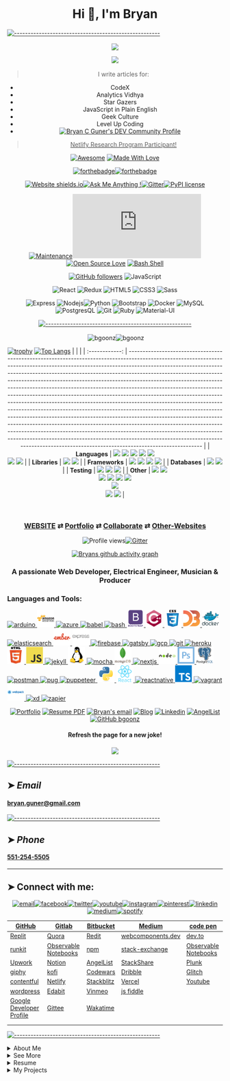 
<h1 align="center">Hi 👋, I'm Bryan</h1>


[![-----------------------------------------------------](https://raw.githubusercontent.com/andreasbm/readme/master/assets/lines/colored.png)](#projects)

  
<div align="center">  
  
<img align="center" src="https://github.com/bgoonz/bgoonz/blob/master/circle-small-sharp.png?raw=true?raw=true" ></img> 


[![](http://img.youtube.com/vi/xGZSWvFess8/0.jpg)](http://www.youtube.com/watch?v=xGZSWvFess8 "Ancestrial Solo")
  
  



 

        

> I write articles for:
- CodeX
- Analytics Vidhya
- Star Gazers
- JavaScript in Plain English
- Geek Culture
- Level Up Coding
- <a href="https://dev.to/bgoonz">
  <img src="https://d2fltix0v2e0sb.cloudfront.net/dev-badge.svg" alt="Bryan C Guner's DEV Community Profile" height="30px" width="30px">
</a>
        
<a href="https://dev.to/bgoonz">
 
> Netlify Research Program Participant!

[![Awesome](https://cdn.rawgit.com/sindresorhus/awesome/d7305f38d29fed78fa85652e3a63e154dd8e8829/media/badge.svg)](https://github.com/sindresorhus/awesome) [![Made With Love](https://img.shields.io/badge/Made%20With-Love-orange.svg)](https://github.com/chetanraj/awesome-github-badges)


[![forthebadge](https://forthebadge.com/images/badges/certified-snoop-lion.svg)](https://forthebadge.com)[![forthebadge](https://forthebadge.com/images/badges/60-percent-of-the-time-works-every-time.svg)](https://forthebadge.com)

[![Website shields.io](https://img.shields.io/website-up-down-green-red/http/shields.io.svg)](https://github.com/bgoonz/blog-w-comments)[![Ask Me Anything !](https://img.shields.io/badge/Ask%20me-anything-1abc9c.svg)](https://GitHub.com/bgoonz/ask-me-anything)[![Gitter](https://badges.gitter.im/bgoonz/community.svg)](https://gitter.im/bgoonz/community?utm_source=badge&utm_medium=badge&utm_campaign=pr-badge)[![PyPI license](https://img.shields.io/pypi/l/ansicolortags.svg)](https://pypi.python.org/pypi/ansicolortags/)

[![Maintenance](https://img.shields.io/badge/Maintained%3F-yes-green.svg)](https://GitHub.com/bgoonz/bgoonz/graphs/commit-activity)[![Analytics](https://ga-beacon.appspot.com/UA-38514290-17/github.com/Naereen/Naereen/README.md?pixel)](https://GitHub.com/bgoonz/bgoonz/)[![Open Source Love](https://badges.frapsoft.com/os/v1/open-source.png?v=103)](https://github.com/ellerbrock/open-source-badges/) [![Bash Shell](https://badges.frapsoft.com/bash/v1/bash.png?v=103)](https://github.com/ellerbrock/open-source-badges/)

[![GitHub followers](https://img.shields.io/github/followers/bgoonz.svg?style=social&label=Follow&maxAge=2592000)](https://github.com/bgoonz?tab=followers)
![JavaScript](https://img.shields.io/badge/-JavaScript-black?style=flat&logo=javascript)

![React](https://img.shields.io/badge/-React-black?style=flat&logo=react) ![Redux](https://img.shields.io/badge/-Redux-lightblue?style=flat&logo=redux)
![HTML5](https://img.shields.io/badge/-HTML5-E34F26?style=flat&logo=html5&logoColor=white) ![CSS3](https://img.shields.io/badge/-CSS3-1572B6?style=flat&logo=css3) ![Sass](https://img.shields.io/badge/-Sass-black?style=flat&logo=sass)

![Express](https://img.shields.io/badge/-Express-blue?style=flat&logo=express) ![Nodejs](https://img.shields.io/badge/-Nodejs-green?style=flat&logo=Node.js)![Python](https://img.shields.io/badge/-Python-lightyellow?style=flat&logo=python&logoColor=blue)     ![Bootstrap](https://img.shields.io/badge/-Bootstrap-7952B3?style=flat&logo=bootstrap&logoColor=white) 
![Docker](https://img.shields.io/badge/-Docker-black?style=flat&logo=docker)                                 ![MySQL](https://img.shields.io/badge/-MySQL-black?style=flat&logo=mysql) ![PostgresQL](https://img.shields.io/badge/-PostgreSQL-blue?style=flat&logo=postgresql) ![Git](https://img.shields.io/badge/-Git-black?style=flat&logo=git)      ![Ruby](https://img.shields.io/badge/-Ruby-darkred?style=flat&logo=ruby)             ![Material-UI](https://img.shields.io/badge/-MaterialUI-0081CB?style=flat&logo=Material-UI&logoColor=white)      







<div align="center">

[![-----------------------------------------------------](https://raw.githubusercontent.com/andreasbm/readme/master/assets/lines/colored.png)](#_email_)


<p>&nbsp;<img align="center" src="https://github-readme-stats.vercel.app/api?username=bgoonz&show_icons=true&locale=en" alt="bgoonz" /><img align="center" src="https://github-readme-streak-stats.herokuapp.com/?user=bgoonz&" alt="bgoonz" /></p>
  
 [![trophy](https://github-profile-trophy.vercel.app/?username=bgoonz&row=1)](https://github.com/bgoonz/github-profile-trophy)  [![Top Langs](https://github-readme-stats.vercel.app/api/top-langs/?username=bgoonz&layout=compact&hide=html,mathematica&langs_count=16)](https://github.com/bgoonz/github-readme-stats)
|                |                                                                                                                                                                                                                                                                                                                                                                                                                                                                                                                                                                                                                                                                                                                                                                                                                                                                                                                                                                                                                                                                              |
| :------------: | ---------------------------------------------------------------------------------------------------------------------------------------------------------------------------------------------------------------------------------------------------------------------------------------------------------------------------------------------------------------------------------------------------------------------------------------------------------------------------------------------------------------------------------------------------------------------------------------------------------------------------------------------------------------------------------------------------------------------------------------------------------------------------------------------------------------------------------------------------------------------------------------------------------------------------------------------------------------------------------------------------------------------------------------------------------------------------- |
| **Languages**  | ![](https://img.shields.io/badge/Lang-HTML5-informational?style=flat&logo=HTML5&logoColor=white&color=00FF00) ![](https://img.shields.io/badge/Lang-CSS-informational?style=flat&logo=CSS%20Wizardry&logoColor=white&color=00FF00) ![](https://img.shields.io/badge/Lang-JavaScript-informational?style=flat&logo=JavaScript&logoColor=white&color=00FF00)  ![](https://img.shields.io/badge/Lang-SQL-informational?style=flat&logo=SQL&logoColor=white&color=00FF00) ![](https://img.shields.io/badge/Lang-Java-informational?style=flat&logo=Java&logoColor=white&color=00FF00) <br />![](https://img.shields.io/badge/Lang-Python-informational?style=flat&logo=Python&logoColor=white&color=00FF00)   ![](https://img.shields.io/badge/Lang-TypeScript-informational?style=flat&logo=TypeScript&logoColor=white&color=00FF00)                                                                                                                                                                                                                                            |
| **Libraries**  | ![](https://img.shields.io/badge/Lib-Bootstrap-informational?style=flat&logo=Bootstrap&logoColor=white&color=00FF00) ![](https://img.shields.io/badge/Lib-React-informational?style=flat&logo=React&logoColor=white&color=00FF00)                                                                                                                                                                                                                                                                                                                                                                                                                                                                                                                                                                                                                                                                                                                                                                                                                                            |
| **Frameworks** | ![](https://img.shields.io/badge/FW-Redux-informational?style=flat&logo=Redux&logoColor=white&color=00FF00) ![](https://img.shields.io/badge/FW-Node.js-informational?style=flat&logo=Node.js&logoColor=white&color=00FF00) ![](https://img.shields.io/badge/FW-Express-informational?style=flat&logoColor=white&color=00FF00)  ![](https://img.shields.io/badge/FW-PowerShell-informational?style=flat&logo=PowerShell&logoColor=white&color=00FF00)                                                                                                                                                                                                                                                                                                                                                                                                                                                                                                                                                                                                                        |
| **Databases**  | ![](https://img.shields.io/badge/DB-PostgreSQL-informational?style=flat&logo=PostgreSQL&logoColor=white&color=00FF00) ![](https://img.shields.io/badge/DB-MySQL-informational?style=flat&logo=MySQL&logoColor=white&color=00FF00)                                                                                                                                                                                                                                                                                                                                                                                                                                                                                                                                                                                                                                                                                                                                                                                                                                            |
|  **Testing**   | ![](https://img.shields.io/badge/Test-Jest-informational?style=flat&logo=Jest&logoColor=white&color=00FF00) ![](https://img.shields.io/badge/Test-Cypress-informational?style=flat&logo=Cypress&logoColor=white&color=00FF00) ![](https://img.shields.io/badge/Test-JUnit-informational?style=flat&logo=JUnit&logoColor=white&color=00FF00)                                                                                                                                                                                                                                                                                                                                                                                                                                                                                                                                                                                                                                                                                                                                  |
|   **Other**    | ![](https://img.shields.io/badge/Editor-VS%20Code-informational?style=flat&logo=visualstudiocode&logoColor=white&color=00FF00) ![](https://img.shields.io/badge/Editor-IntelliJ%20IDEA-informational?style=flat&logo=intellijidea&logoColor=white&color=00FF00) <br />![](https://img.shields.io/badge/Tools-ESLint-informational?style=flat&logo=ESLint&logoColor=white&color=00FF00) ![](https://img.shields.io/badge/Tools-Postman-informational?style=flat&logo=Postman&logoColor=white&color=00FF00) ![](https://img.shields.io/badge/Tools-Git-informational?style=flat&logo=Git&logoColor=white&color=00FF00) ![](https://img.shields.io/badge/Tools-GitHub-informational?style=flat&logo=GitHub&logoColor=white&color=00FF00)  <br />![](https://img.shields.io/badge/OS-Windows%2010-informational?style=flat&logo=Windows&logoColor=white&color=00FF00) <br />![](https://img.shields.io/badge/Code-LESS-informational?style=flat&logoColor=white&color=00FF00) ![](https://img.shields.io/badge/Code-Emmet-informational?style=flat&logoColor=white&color=00FF00) |


 <br />


</div>


</div>


<div align="center">

###  [WEBSITE](https://bgoonz-blog.netlify.app/)   ⇄    [Portfolio](https://bg-portfolio.netlify.app/)   ⇄      [Collaborate](https://webdevhub.jetbrains.space/oauth/auth/invite/419dd305ba717a392a02aa5b4e41e09c)   ⇄    [Other-Websites](https://unruffled-curran-b8a076.netlify.app/my-websites.html)
  
![Profile views](https://views.whatilearened.today/views/github/bgoonz/views.svg)[![Gitter](https://badges.gitter.im/bgoonz/community.svg)](https://gitter.im/bgoonz/community?utm_source=badge&utm_medium=badge&utm_campaign=pr-badge)

  
  


[![Bryans github activity graph](https://activity-graph.herokuapp.com/graph?username=bgoonz&custom_title=This%20is%20Bryans%20Activity&hide_border=true&theme=chartreuse-dark)](https://github.com/bgoonz/github-readme-activity-graph)



<h3 align="center">A passionate Web Developer, Electrical Engineer, Musician & Producer</h3>




<h3 align="left">Languages and Tools:</h3>
<p align="left"> <a href="https://www.arduino.cc/" target="_blank"> <img src="https://cdn.worldvectorlogo.com/logos/arduino-1.svg" alt="arduino" width="40" height="40"/> </a> <a href="https://aws.amazon.com" target="_blank"> <img src="https://raw.githubusercontent.com/devicons/devicon/master/icons/amazonwebservices/amazonwebservices-original-wordmark.svg" alt="aws" width="40" height="40"/> </a> <a href="https://azure.microsoft.com/en-in/" target="_blank"> <img src="https://www.vectorlogo.zone/logos/microsoft_azure/microsoft_azure-icon.svg" alt="azure" width="40" height="40"/> </a> <a href="https://babeljs.io/" target="_blank"> <img src="https://www.vectorlogo.zone/logos/babeljs/babeljs-icon.svg" alt="babel" width="40" height="40"/> </a> <a href="https://www.gnu.org/software/bash/" target="_blank"> <img src="https://www.vectorlogo.zone/logos/gnu_bash/gnu_bash-icon.svg" alt="bash" width="40" height="40"/> </a> <a href="https://getbootstrap.com" target="_blank"> <img src="https://raw.githubusercontent.com/devicons/devicon/master/icons/bootstrap/bootstrap-plain-wordmark.svg" alt="bootstrap" width="40" height="40"/> </a> <a href="https://www.w3schools.com/cpp/" target="_blank"> <img src="https://raw.githubusercontent.com/devicons/devicon/master/icons/cplusplus/cplusplus-original.svg" alt="cplusplus" width="40" height="40"/> </a> <a href="https://www.w3schools.com/css/" target="_blank"> <img src="https://raw.githubusercontent.com/devicons/devicon/master/icons/css3/css3-original-wordmark.svg" alt="css3" width="40" height="40"/> </a> <a href="https://d3js.org/" target="_blank"> <img src="https://raw.githubusercontent.com/devicons/devicon/master/icons/d3js/d3js-original.svg" alt="d3js" width="40" height="40"/> </a> <a href="https://www.docker.com/" target="_blank"> <img src="https://raw.githubusercontent.com/devicons/devicon/master/icons/docker/docker-original-wordmark.svg" alt="docker" width="40" height="40"/> </a> <a href="https://www.elastic.co" target="_blank"> <img src="https://www.vectorlogo.zone/logos/elastic/elastic-icon.svg" alt="elasticsearch" width="40" height="40"/> </a> <a href="https://emberjs.com/" target="_blank"> <img src="https://raw.githubusercontent.com/devicons/devicon/master/icons/ember/ember-original-wordmark.svg" alt="ember" width="40" height="40"/> </a> <a href="https://expressjs.com" target="_blank"> <img src="https://raw.githubusercontent.com/devicons/devicon/master/icons/express/express-original-wordmark.svg" alt="express" width="40" height="40"/> </a> <a href="https://firebase.google.com/" target="_blank"> <img src="https://www.vectorlogo.zone/logos/firebase/firebase-icon.svg" alt="firebase" width="40" height="40"/> </a> <a href="https://www.gatsbyjs.com/" target="_blank"> <img src="https://www.vectorlogo.zone/logos/gatsbyjs/gatsbyjs-icon.svg" alt="gatsby" width="40" height="40"/> </a> <a href="https://cloud.google.com" target="_blank"> <img src="https://www.vectorlogo.zone/logos/google_cloud/google_cloud-icon.svg" alt="gcp" width="40" height="40"/> </a> <a href="https://git-scm.com/" target="_blank"> <img src="https://www.vectorlogo.zone/logos/git-scm/git-scm-icon.svg" alt="git" width="40" height="40"/> </a> <a href="https://heroku.com" target="_blank"> <img src="https://www.vectorlogo.zone/logos/heroku/heroku-icon.svg" alt="heroku" width="40" height="40"/> </a> <a href="https://www.w3.org/html/" target="_blank"> <img src="https://raw.githubusercontent.com/devicons/devicon/master/icons/html5/html5-original-wordmark.svg" alt="html5" width="40" height="40"/> </a> <a href="https://developer.mozilla.org/en-US/docs/Web/JavaScript" target="_blank"> <img src="https://raw.githubusercontent.com/devicons/devicon/master/icons/javascript/javascript-original.svg" alt="javascript" width="40" height="40"/> </a> <a href="https://jekyllrb.com/" target="_blank"> <img src="https://www.vectorlogo.zone/logos/jekyllrb/jekyllrb-icon.svg" alt="jekyll" width="40" height="40"/> </a> <a href="https://www.linux.org/" target="_blank"> <img src="https://raw.githubusercontent.com/devicons/devicon/master/icons/linux/linux-original.svg" alt="linux" width="40" height="40"/> </a> <a href="https://mochajs.org" target="_blank"> <img src="https://www.vectorlogo.zone/logos/mochajs/mochajs-icon.svg" alt="mocha" width="40" height="40"/> </a> <a href="https://www.mongodb.com/" target="_blank"> <img src="https://raw.githubusercontent.com/devicons/devicon/master/icons/mongodb/mongodb-original-wordmark.svg" alt="mongodb" width="40" height="40"/> </a> <a href="https://nextjs.org/" target="_blank"> <img src="https://cdn.worldvectorlogo.com/logos/nextjs-3.svg" alt="nextjs" width="40" height="40"/> </a> <a href="https://nodejs.org" target="_blank"> <img src="https://raw.githubusercontent.com/devicons/devicon/master/icons/nodejs/nodejs-original-wordmark.svg" alt="nodejs" width="40" height="40"/> </a> <a href="https://www.photoshop.com/en" target="_blank"> <img src="https://raw.githubusercontent.com/devicons/devicon/master/icons/photoshop/photoshop-line.svg" alt="photoshop" width="40" height="40"/> </a> <a href="https://www.postgresql.org" target="_blank"> <img src="https://raw.githubusercontent.com/devicons/devicon/master/icons/postgresql/postgresql-original-wordmark.svg" alt="postgresql" width="40" height="40"/> </a> <a href="https://postman.com" target="_blank"> <img src="https://www.vectorlogo.zone/logos/getpostman/getpostman-icon.svg" alt="postman" width="40" height="40"/> </a> <a href="https://pugjs.org" target="_blank"> <img src="https://cdn.worldvectorlogo.com/logos/pug.svg" alt="pug" width="40" height="40"/> </a> <a href="https://github.com/puppeteer/puppeteer" target="_blank"> <img src="https://www.vectorlogo.zone/logos/pptrdev/pptrdev-official.svg" alt="puppeteer" width="40" height="40"/> </a> <a href="https://www.python.org" target="_blank"> <img src="https://raw.githubusercontent.com/devicons/devicon/master/icons/python/python-original.svg" alt="python" width="40" height="40"/> </a> <a href="https://reactjs.org/" target="_blank"> <img src="https://raw.githubusercontent.com/devicons/devicon/master/icons/react/react-original-wordmark.svg" alt="react" width="40" height="40"/> </a> <a href="https://reactnative.dev/" target="_blank"> <img src="https://reactnative.dev/img/header_logo.svg" alt="reactnative" width="40" height="40"/> </a> <a href="https://www.typescriptlang.org/" target="_blank"> <img src="https://raw.githubusercontent.com/devicons/devicon/master/icons/typescript/typescript-original.svg" alt="typescript" width="40" height="40"/> </a> <a href="https://www.vagrantup.com/" target="_blank"> <img src="https://www.vectorlogo.zone/logos/vagrantup/vagrantup-icon.svg" alt="vagrant" width="40" height="40"/> </a> <a href="https://webpack.js.org" target="_blank"> <img src="https://raw.githubusercontent.com/devicons/devicon/d00d0969292a6569d45b06d3f350f463a0107b0d/icons/webpack/webpack-original-wordmark.svg" alt="webpack" width="40" height="40"/> </a> <a href="https://www.adobe.com/products/xd.html" target="_blank"> <img src="https://cdn.worldvectorlogo.com/logos/adobe-xd.svg" alt="xd" width="40" height="40"/> </a> <a href="https://zapier.com" target="_blank"> <img src="https://www.vectorlogo.zone/logos/zapier/zapier-icon.svg" alt="zapier" width="40" height="40"/> </a> </p>


</div>




<div align="center">
  
  

[![Portfolio](https://img.shields.io/badge/-❤_Portfolio-f58?style=flat-square&logo=a&logoColor=white&link=https://bg-portfolio.netlify.app/)](https://bgoonz.github.io) 
<a href="https://github.com/bgoonz/resume-cv-portfolio-samples/blob/master/2021-resume/bryan-guner-resume-2021.pdf" download>![Resume PDF](https://img.shields.io/badge/-Resume-f00?style=flat-square&logo=adobe-acrobat-reader&logoColor=white)</a> 
[![Bryan's email](https://img.shields.io/badge/bryan.guner@gmail.com-f4b400?style=flat-square&logo=gmail&logoColor=black&link=mailto:bryan.guner@gmail.com)](mailto:bryan.guner@gmail.com) 
[![Blog](https://img.shields.io/badge/-Blog-21759b?style=flat-square&logo=WordPress&logoColor=white&link=https://web-dev-hub.com/)](https://web-dev-hub.com/) 
[![Linkedin](https://img.shields.io/badge/-LinkedIn-0077b5?style=flat-square&logo=Linkedin&logoColor=white&link=https://www.linkedin.com/in/bryan-guner-046199128/)](https://www.linkedin.com/in/bryan-guner-046199128/) 
[![AngelList](https://img.shields.io/badge/-AngelList-black?style=flat-square&logo=AngelList&logoColor=white&link=https://angel.co/u/bryan-guner)](https://angel.co/u/bryan-guner) 
[![GitHub bgoonz](https://img.shields.io/github/followers/bgoonz?label=follow&style=social)](https://github.com/bgoonz) 




#### Refresh the page for a new joke!


<img align="center" src="https://readme-jokes.vercel.app/api" stye="width:500; height:320;">

</div>    


[![-----------------------------------------------------](https://raw.githubusercontent.com/andreasbm/readme/master/assets/lines/colored.png)](#_email_)

## ➤ _Email_

#### [bryan.guner@gmail.com](#)


[![-----------------------------------------------------](https://raw.githubusercontent.com/andreasbm/readme/master/assets/lines/colored.png)](#_phone_)

## ➤ _Phone_

#### [551-254-5505](551-254-5505)


---

## ➤ Connect with me:
<p align="center">
  <a href="mailto:bryan.guner@gmail.com"><img src="https://img.icons8.com/color/96/000000/gmail.png" alt="email"/></a><a href="https://www.facebook.com/bryan.guner/"><img src="https://img.icons8.com/color/96/000000/facebook.png" alt="facebook"/></a><a href="https://twitter.com/bgooonz"><img src="https://img.icons8.com/color/96/000000/twitter-squared.png" alt="twitter"/></a><a href="https://www.youtube.com/channel/UC9-rYyUMsnEBK8G8fCyrXXA/videos"><img src="https://img.icons8.com/color/96/000000/youtube.png" alt="youtube"/></a><a href="https://www.instagram.com/bgoonz/?hl=en"><img src="https://img.icons8.com/color/96/000000/instagram-new.png" alt="instagram"/></a><a href="https://www.pinterest.com/bryanguner/_saved/"><img src="https://img.icons8.com/color/96/000000/pinterest--v1.png" alt="pinterest"/></a><a href="https://www.linkedin.com/in/bryan-guner-046199128/"><img src="https://img.icons8.com/color/96/000000/linkedin.png" alt="linkedin"/></a>
  <a href="https://bryanguner.medium.com/"><img src="https://img.icons8.com/color/96/000000/medium-logo.png" alt="medium"/></a><a href="https://open.spotify.com/user/bgoonz?si=ShH9wYbIQWab5Jz_30BKFw"><img src="https://img.icons8.com/color/96/000000/spotify--v1.png" alt="spotify"/></a>
  </p>


<div align="center">


  
  | [GitHub](https://github.com/bgoonz)   	| [Gitlab](https://gitlab.com/bryan.guner.dev)  	| [Bitbucket](https://bitbucket.org/bgoonz/)  	| [Medium](https://bryanguner.medium.com/)  	| [code pen](https://codepen.io/bgoonz)   	|
|---	|---	|---	|---	|---	|
| [Replit](https://repl.it/@bgoonz/)  	|  [Quora](https://www.quora.com/q/webdevresourcehub?invite_code=qwZOqbpAhgQ6hjjGl8NN) 	| [Redit](https://www.reddit.com/user/bgoonz1)   	| [webcomponents.dev](https://webcomponents.dev/user/bgoonz)  	|  [dev.to](https://dev.to/bgoonz) 	|
| [runkit](https://runkit.com/bgoonz)    	| [Observable Notebooks](https://observablehq.com/@bgoonz?tab=profile)  	| [npm](https://www.npmjs.com/~bgoonz11)  	| [stack-exchange](https://meta.stackexchange.com/users/936785/bryan-guner)  	| [Observable Notebooks](https://observablehq.com/@bgoonz?tab=profile)  	|
| [Upwork](https://www.upwork.com/freelancers/~01bb1a3627e1e9c630?viewMode=1&s=1110580755057594368)  	| [Notion](https://www.notion.so/Overview-Of-Css-5d88b0bc9a73422a9be1481d599a56ba)  	|  [AngelList](https://angel.co/u/bryan-guner)  	| [StackShare](https://stackshare.io/bryanguner)  	| [Plunk](http://plnkr.co/account/plunks)   	|
| [giphy](https://giphy.com/channel/bryanguner)  	| [kofi](https://ko-fi.com/bgoonz)    	| [Codewars](https://www.codewars.com/users/bgoonz)   	| [Dribble](https://dribbble.com/bgoonz4242?onboarding=true)   	| [Glitch](https://glitch.com/@bgoonz)   	|
| [contentful](https://app.contentful.com/spaces/lelpu0ihaz11/assets?id=MocOPmmNliLn6PPv)    	| [Netlify](https://app.netlify.com/user/settings#profile)  	| [Stackblitz](https://stackblitz.com/@bgoonz)  	| [Vercel](https://vercel.com/bgoonz)  	| [Youtube](https://www.youtube.com/channel/UC9-rYyUMsnEBK8G8fCyrXXA/featured)  	|
| [wordpress](https://web-dev-hub.com/)   	| [Edabit](https://edabit.com/user/dsRcx6yCwAgYwZbRB)  	| [Vinmeo](https://vimeo.com/user128661018)  	|  [js fiddle](https://jsfiddle.net/user/bgoonz/) 	|   	|
| [Google Developer Profile](https://developers.google.com/profile/u/100803355943326309646?utm_source=developers.google.com)   	| [Gittee](https://gitee.com/bgoonz)  	|  [Wakatime](https://wakatime.com/@bgoonz42)  	|   	|   	|
|   	|   	|   	|   	|   	|
|   	|   	|   	|   	|   	|
  
  
</div>


[![-----------------------------------------------------](https://raw.githubusercontent.com/andreasbm/readme/master/assets/lines/colored.png)](#blog)



<details>

<summary>About Me</summary>





- 🔭 Contract Web Development **Relational Concepts**

- 🌱 I'm currently learning **React/Redux, Python, Java, Express, jQuery**

- 👯 I'm looking to collaborate on [Any web audio or open source educational tools.](https://goofy-euclid-1cd736.netlify.app/core-site/index.html)

- 🤝 I'm looking for help with [Learning React](https://github.com/bgoonz/React-Practice)

- 👨‍💻 All of my projects are available at [https://bgoonz.github.io/](https://bgoonz.github.io/)

- 📝 I regularly write articles on [medium](https://bryanguner.medium.com/) && [Web-Dev-Resource-Hub](https://web-dev-resource-hub.netlify.app/)

- 💬 Ask me about **Anything:**

- 📫 How to reach me **bryan.guner@gmail.com**

- ⚡ Fun fact **I played Bamboozle Music Festival at the Meadowlands Stadium Complex when I was 14.**

### i really like music :headphones:


#### What's the most useful business-related book you've ever read?
> A Random Walk Down Wall Street

#### What's your favorite non-business book?
> Hitchhiker's Guide To The Galaxy

#### If money were not an issue, what would you be doing right now?
> Designing recording software/hardware and using it

#### What words of advice would you give your younger self?
> Try harder and listen to your parents more (the latter bit of advice would be almost certain to fall on deaf ears lol)

#### What's the most creative thing you've ever done?
> I built a platform that listens to a guitarist's performance and automatically triggers guitar effects at the appropriate time in the song.

#### Which founders or startups do you most admire?
> Is it to basic to say Tesla... I know they're prevalent now but I've been an avid fan since as early as 2012.

#### What's your super power?
> Having really good ideas and forgetting them moments later.

#### What's the best way for people to get in touch with you?
> A text

#### What aspects of your work are you most passionate about?
Creating things that change my every day life.

#### What was the most impactful class you took in school?
> Modern Physics... almost changed my major after that class... but at the end of the day engineering was a much more fiscally secure avenue.

#### What's something you wish you had done years earlier?
> Learned to code ... and sing

#### What words of wisdom do you live by?
> *Disclaimer: The following wisdom is very cliche ... but... "Be the change that you wish to see in the world."

> Mahatma Gandhi


</details>



<details>
  
<summary>See More</summary>







[wakatime](https://wakatime.com/@bgoonz)



[github-resume](https://resume.github.io/?bgoonz)

</details>











<!-- start work experience section -->
<details>
<summary> Resume </summary>

# ➤ Technical Skills­­­

| **Programming**** Languages:** | JavaScript ES-6,  NodeJS,  React,  HTML5,  CSS3,  SCSS,  Bash Shell,  Excel,  SQL,  NoSQL,  MATLAB,  Python,  C++ |
| ------------------------------ | ----------------------------------------------------------------------------------------------------------------- |
| **Databases:**                 | PostgreSQL,  MongoDB                                                                                              |
| **Cloud:**                     | Docker,  AWS,  Google App Engine,  Netlify,  Digital Ocean,  Heroku,  Azure Cloud Services                        |
| **OS:**                        | Linux,  Windows (WSL),  IOS                                                                                       |
| **Agile:**                     | GitHub,  BitBucket,  Jira,  Confluence                                                                            |
| **IDEs:**                      | VSCode,  Visual Studio,  Atom,  Code Blocks,  Sublime Text 3,  Brackets                                           |

---


[![-----------------------------------------------------](https://raw.githubusercontent.com/andreasbm/readme/master/assets/lines/colored.png)](#experience)

# ➤ Experience

| **Relational Concepts:** Hallandale Beach,  FL | March 2020 - Present |
| ---------------------------------------------- | -------------------- |
| **Front End Web Developer**                    |
|                                                |

- Responsible for front-end development for a custom real estate application which provides sophisticated and fully customizable filtering to allow investors and real estate professionals to narrow in on exact search targets.
- Designed mock-up screens,  wireframes,  and workflows for intuitive user experience.
- Migrated existing multi-page user experience into singular page interfaces using React components.
- Participated in every stage of the design from conception through development and iterative improvement.
- Produced user stories and internal documentation for future site development and maintenance.
- Implemented modern frameworks including Bootstrap and Font-Awesome to give the site an aesthetic overhaul.
- Managed all test deployments using a combination of Digital Ocean and Netlify.
- Produced unit tests using a combination of Mocha and Chai.
- Injected Google Analytics to capture pertinent usage data to produce an insightful dashboard experience.

| **Environment:** | **JavaScript,  JQuery,  React,  HTML5 &amp; CSS,  Bootstrap,  DOJO,  Google Cloud,  Bash Script** |
| ---------------- | ------------------------------------------------------------------------------------------------- |

| **Cembre:** Edison,  NJ          | Nov 2019 – Mar 2020 |
| -------------------------------- | ------------------- |
| **Product Development Engineer** |
|                                  |

- Converted client&#39;s product needs into technical specs to be sent to the development team in Italy.
- Reorganized internal file server structure.
- Conducted remote / in person system integration and product demonstrations.
- Presided over internal and end user software trainings in addition to producing the corresponding documentation.
- Served as the primary point of contact for troubleshooting railroad hardware and software in the North America.

| **Environment:** | **Excel,  AutoCAD,  PowerPoint,  Word** |
| ---------------- | --------------------------------------- |

---


[![-----------------------------------------------------](https://raw.githubusercontent.com/andreasbm/readme/master/assets/lines/colored.png)](#education)

# ➤ Education

| **B.S. Electrical Engineering,  TCNJ, ** Ewing NJ | 2014 – 2019 |
| ------------------------------------------------- | ----------- |

**Capstone Project – Team Lead**

- Successfully completed and delivered a platform to digitize a guitar signal and perform filtering before executing frequency &amp; time domain analysis to track a current performance against prerecorded performance.
- Implemented the Dynamic Time Warping algorithm in C++ and Python to autonomously activate or adjust guitar effect at multiple pre-designated section of performance.

| **Environment:** | **C++,  Python,  MATLAB,  PureData** |
| ---------------- | ------------------------------------ |

</details>

<details>

<summary> My Projects</summary>

<table>
  <thead>
    <tr>
      <th>Project Name</th>
      <th>Skills used</th>
      <th>Description</th>
    </tr>
  </thead>
  <tbody>
    <tr>
      <td><a href='https://web-dev-resource-hub.netlify.app/'>Web-Dev-Resource-Hub (blog)</a></td>
      <td>Html, Css, javascript, Python, jQuery,  React,  FireBase,  AWS S3,  Netlify,  Heroku,  NodeJS,  PostgreSQL,  C++,  Web Audio API</td>
      <td>My blog site contains my resource sharing and blog site ... centered mostly on web development and just a bit of audio production / generally nerdy things I find interesting.</td>
    </tr>
       <tr>
      <td><a href='https://project-showcase-bgoonz.netlify.app/'>Dynamic Guitar Effects Triggering Using A Modified Dynamic Time Warping Algorithm</a></td>
      <td>C, C++, Python, Java, Pure Data, Matlab</td>
      <td>Successfully completed and delivered a platform to digitize a guitar signal and perform filtering before executing frequency & time domain analysis to track a current performance against prerecorded performance.Implemented the Dynamic Time Warping algorithm in C++ and Python to autonomously activate or adjust guitar effect at multiple pre-designated section of performance.</td>
    </tr>
    <tr>
      <td><a href="https://trusting-dijkstra-4d3b17.netlify.app/">Data Structures & Algorithms Interactive Learning Site</a></td>
      <td>HTML, CSS, Javascript,  Python,  Java,  jQuery,  Repl.it-Database API</td>
      <td>A interactive and comprehensive guide and learning tool for DataStructures and Algorithms ... concentrated on JS but with some examples in Python,  C++ and Java as well</td>
    </tr>
    <tr>
      <td><a href='https://mihirbegmusic.netlify.app/'>MihirBeg.com</a></td>
      <td>Html, Css, Javascript,  Bootstrap,  FontAwesome,  jQuery</td>
      <td>A responsive and mobile friendly content promotion site for an Audio Engineer to engage with fans and potential clients</td>
    </tr>
    <tr>
      <td><a href='https://tetris42.netlify.app/'>Tetris-JS</a></td>
      <td>Html, Css, Javascript</td>
      <td>The classic game of tetris implemented in plain javascipt and styled with a retro-futureistic theme</td>
    </tr>
    <tr>
      <td><a href="https://githtmlpreview.netlify.app/">Git Html Preview Tool</a></td>
      <td>Git,  Javascript,  CSS3,  HTML5,  Bootstrap,  BitBucket</td>
      <td>Loads HTML using CORS proxy,  then process all links,  frames,  scripts and styles,  and load each of them using CORS proxy,  so they can be evaluated by the browser.</td>
    </tr>
    <tr>
      <td><a href='https://project-showcase-bgoonz.netlify.app/'>Mini Project Showcase</a></td>
      <td>HTML, HTML5, CSS, CSS3, Javascript, jQuery</td>
      <td>add songs and play music, it also uses to store data in  INDEXEDB Database by which we can play songs, if we not clear the catch then song will remain stored in database.</td>
    </tr>
    
  </tbody>
</table>

## ➤ Current Projects:
[![ReadMe Card](https://github-readme-stats.vercel.app/api/pin/?username=bgoonz&repo=Lambda)](https://github.com/bgoonz/Lambda)
[![ReadMe Card](https://github-readme-stats.vercel.app/api/pin/?username=bgoonz&repo=bgoonz.github.io)](https://github.com/bgoonz/bgoonz.github.io)
[![ReadMe Card](https://github-readme-stats.vercel.app/api/pin/?username=bgoonz&repo=WEB-DEV-TOOLS-HUB)](https://github.com/bgoonz/WEB-DEV-TOOLS-HUB)
[![ReadMe Card](https://github-readme-stats.vercel.app/api/pin/?username=bgoonz&repo=DS-ALGO-OFFICIAL)](https://github.com/bgoonz/DS-ALGO-OFFICIAL)




<p align="center">

---


---
Portfolio:
------------

# [netlify](https://portfolio42.netlify.app/)
---

---
<div style=" border: 1px solid black">
<img src="https://cloud.netlifyusercontent.com/assets/344dbf88-fdf9-42bb-adb4-46f01eedd629/23b9b236-746e-409c-8e86-30b4385e3b72/hr1-raypham.gif" alt="hr-line" width="100%" height="22">
</div>
<hr>




--------------------
# [Learning React Blog](https://ecstatic-jang-593fd1.netlify.app/readme)

#### React Repo:

[React Repo](https://github.com/bgoonz/React-Practice)


---

<a href="https://codesandbox.io/embed/zealous-microservice-ti7em?autoresize=1&expanddevtools=1&fontsize=14&hidenavigation=1&moduleview=1&theme=dark"   style="width:100%; height:20px; border:0; border-radius: 4px; overflow:hidden;" rel="React Todo">![Foo](https://codesandbox.io/static/img/play-codesandbox.svg)</a>
---


<div style=" border: 1px solid black">
<img src="https://cloud.netlifyusercontent.com/assets/344dbf88-fdf9-42bb-adb4-46f01eedd629/23b9b236-746e-409c-8e86-30b4385e3b72/hr1-raypham.gif" alt="hr-line" width="100%" height="22">
</div>

# [react-documentation-site](https://documentation-site-react2-peitff669-bgoonz.vercel.app/)


[![Edit magical-stallman-ov0d1](https://codesandbox.io/static/img/play-codesandbox.svg)](https://codesandbox.io/s/magical-stallman-ov0d1?autoresize=1&expanddevtools=1&fontsize=12&hidenavigation=1&moduleview=1&theme=dark)




<div style=" border: 1px solid black">
<img src="https://cloud.netlifyusercontent.com/assets/344dbf88-fdf9-42bb-adb4-46f01eedd629/23b9b236-746e-409c-8e86-30b4385e3b72/hr1-raypham.gif" alt="hr-line" width="100%" height="22">
</div>

---



## ➤ Codepens (mostly embeded animations)

# [code-pens-embedded](https://embedable-content.netlify.app/)



[![-----------------------------------------------------](https://raw.githubusercontent.com/andreasbm/readme/master/assets/lines/colored.png)](#weekly-quick-snips)

## ➤ Weekly-Quick-Snips:
---
#### Snippet of the Day:


### replaceAll 
the method string.replaceAll(search, replaceWith) replaces all appearances of search string with replaceWith.
```javascript


const str = 'this is a JSsnippets example';

const updatedStr = str.replace('example', 'snippet'); // 'this is a  JSsnippets snippet'


The tricky part is that replace method replaces only the very first match of the substring we have passed:


const str = 'this is a JSsnippets example and examples are great';

const updatedStr = str.replace('example', 'snippet'); //'this is a JSsnippets snippet and examples are great'

In order to go through this, we need to use a global regexp instead:


const str = 'this is a JSsnippets example and examples are great';

const updatedStr = str.replace(/example/g, 'snippet'); //'this is a JSsnippets snippet and snippets are greatr'

but now we have new friend in town, replaceAll

const str = 'this is a JSsnippets example and examples are great';

const updatedStr = str.replaceAll('example', 'snippet'); //'this is a JSsnippets snippet and snippets are greatr'

```






---
### Fibonacci in Python:

```py
def fib_iter(n):
    if n == 0:
        return 0
    if n == 1:
        return 1
    p0 = 0
    p1 = 1
    for i in range(n-1):
        next_val = p0 + p1
        p0 = p1
        p1 = next_val
    return next_val
for i in range(10):
    print(f'{i}: {fib_iter(i)}')
```




 ---
 
 #### Yesterday's Snippet of the day:

---

```py
def quicksort(l):
    # One of our base cases is an empty list or list with one element
    if len(l) == 0 or len(l) == 1:
        return l
    # If we have a left list, a pivot point and a right list...
    # assigns the return values of the partition() function
    left, pivot, right = partition(l) 
    # Our sorted list looks like left + pivot + right, but sorted.
    # Pivot has to be in brackets to be a list, so python can concatenate all the elements to a single list
    return quicksort(left) + [pivot] + quicksort(right)



print(quicksort([]))



print(quicksort([1]))



print(quicksort([1,2]))

print(quicksort([2,1]))


print(quicksort([2,2]))


print(quicksort([5,3,9,4,8,1,7]))


print(quicksort([1,2,3,4,5,6,7]))


print(quicksort([9,8,7,6,5,4,3,2,1]))
```
---
<details>
  
  <summary>See Older Snippets!</summary>
  
  
  #### This Week's snippets: 
  
  ---
  
  
   >will replace any spaces in file names with an underscore!
```bash
 for file in *; do mv "$file" `echo $file | tr ' ' '_'` ; done
  ## TAKING IT A STEP FURTHER:
 # Let's do it recursivley:
  function RecurseDirs ()
{
    oldIFS=$IFS
    IFS=$'\n'
    for f in "$@"
    do
  # YOUR CODE HERE!

[![-----------------------------------------------------](https://raw.githubusercontent.com/andreasbm/readme/master/assets/lines/colored.png)]

   for file in *; do mv "$file" `echo $file | tr ' ' '_'` ; done
        if [[ -d "${f}" ]]; then
            cd "${f}"
            RecurseDirs $(ls -1 ".")
            cd ..
        fi
    done
    IFS=$oldIFS
}
RecurseDirs "./"
  
```
  
  
 ---
 ### Copy to clipboard jQuerry
 > Language: Javascript/Jquery


>In combination with the script tag :  <script src="https://ajax.googleapis.com/ajax/libs/jquery/3.5.1/jquery.min.js"></script> , this snippet will add a copy to clipboard button to all of your embedded <code> blocks. 


```js
$(document).ready(function() {
  $('code, pre').append('<span class="command-copy" ><i class="fa fa-clipboard" aria-hidden="true"></i></span>');

  $('code span.command-copy').click(function(e) {
    var text = $(this).parent().text().trim(); //.text();
    var copyHex = document.createElement('input');
    copyHex.value = text
    document.body.appendChild(copyHex);
    copyHex.select();
    document.execCommand('copy');
    console.log(copyHex.value)
    document.body.removeChild(copyHex);
  });


  $('pre span.command-copy').click(function(e) {
    var text = $(this).parent().text().trim();
    var copyHex = document.createElement('input');
    copyHex.value = text
    document.body.appendChild(copyHex);
    copyHex.select();
    document.execCommand('copy');
    console.log(copyHex.value)
    document.body.removeChild(copyHex);
  });
})


```
 
 
 
 
 
 
 
 ---
 ### Append Files in PWD
 
 
  ```js
//APPEND-DIR.js
const fs = require( 'fs' ); let cat = require( 'child_process' ).execSync( 'cat *' ).toString( 'UTF-8' );
fs.writeFile( 'output.md', cat, ( err ) => { if ( err ) throw err; } );
```
 
 
 ---
 
  ### doesUserFrequentStarbucks.js
 
```js
const isAppleDevice = /Mac|iPod|iPhone|iPad/.test(navigator.platform);
console.log(isAppleDevice);
// Result: will return true if user is on an Apple device

```
---
 
 ### arr-intersection.js
 
```js
/*
 function named intersection(firstArr) that takes in an array and
returns a function. 
When the function returned by intersection is invoked
passing in an array (secondArr) it returns a new array containing the elements
common to both firstArr and secondArr.
*/
function intersection(firstArr) {
  return (secondArr) => {
    let common = [];
    for (let i = 0; i < firstArr.length; i++) {
      let el = firstArr[i];
      if (secondArr.indexOf(el) > -1) {
        common.push(el);
      }
    }
    return common;
  };
}
let abc = intersection(["a", "b", "c"]); // returns a function
console.log(abc(["b", "d", "c"])); // returns [ 'b', 'c' ]

let fame = intersection(["f", "a", "m", "e"]); // returns a function
console.log(fame(["a", "f", "z", "b"])); // returns [ 'f', 'a' ]
```
---
 ### arr-of-cum-partial-sums.js
 
```js
/*
First is recurSum(arr, start) which returns the sum of the elements of arr from the index start till the very end.
Second is partrecurSum() that recursively concatenates the required sum into an array and when we reach the end of the array, it returns the concatenated array.
*/
//arr.length -1 = 5 
//                   arr   [    1,    7,    12,   6,    5,    10   ]
//                   ind   [    0     1     2     3     4      5   ]
//                              ↟                              ↟
//                            start                           end

function recurSum(arr, start = 0, sum = 0) {
    if(start < arr.length){
       return recurSum(arr, start+1, sum+arr[start]);
    };
    
    return sum;
 }
 
 function rPartSumsArr ( arr, partSum = [], start = 0, end = arr.length - 1 ) {
    if ( start <= end ) {
       return rPartSumsArr( arr, partSum.concat( recurSum( arr, start ) ), ++start, end );
    };
    return partSum.reverse();
 }

 console.log('------------------------------------------------rPartSumArr------------------------------------------------')
console.log('rPartSumsArr(arr)=[ 1, 1, 5, 2, 6, 10 ]: ', rPartSumsArr(arr));
console.log('rPartSumsArr(arr1)=[ 1, 7, 12, 6, 5, 10 ]: ', rPartSumsArr(arr1));
console.log('------------------------------------------------rPartSumArr------------------------------------------------')
/*
------------------------------------------------rPartSumArr------------------------------------------------
rPartSumsArr(arr)=[ 1, 1, 5, 2, 6, 10 ]:  [ 10, 16, 18, 23, 24, 25 ]
rPartSumsArr(arr1)=[ 1, 7, 12, 6, 5, 10 ]:  [ 10, 15, 21, 33, 40, 41 ]
------------------------------------------------rPartSumArr------------------------------------------------
*/
```
---
 ### camel2Kabab.js
 
```js
function camelToKebab(value) {
  return value.replace(/([a-z])([A-Z])/g, "$1-$2").toLowerCase();
}
```
---
 ### camelCase.js
 
```js
function camel(str) {
  return str.replace(/(?:^\w|[A-Z]|\b\w|\s+)/g, function (match, index) {
    if (+match === 0) return ""; // or if (/\s+/.test(match)) for white spaces
    return index === 0 ? match.toLowerCase() : match.toUpperCase();
  });
}
```
---
 ### concatLinkedLists.js
 
```js
function addTwoNumbers(l1, l2) {
  let result = new ListNode(0)
  let currentNode = result
  let carryOver = 0
  while (l1 != null || l2 != null) {
    let v1 = 0
    let v2 = 0
    if (l1 != null) v1 = l1.val
    if (l2 != null) v2 = l2.val
    
    let sum =  v1 + v2 + carryOver
    carryOver = Math.floor(sum / 10)
    sum = sum % 10
    currentNode.next = new ListNode(sum)

    currentNode = currentNode.next
    if (l1 != null) l1 = l1.next
    if (l2 != null) l2 = l2.next
  }
  
  if (carryOver > 0) {
    currentNode.next = new ListNode(carryOver)
  }
  
  return result.next
};
```
---

 ### fast-is-alpha-numeric.js
 
```js
//Function to test if a character is alpha numeric that is faster than a regular
//expression in JavaScript

let isAlphaNumeric = (char) => {
  char = char.toString();
  let id = char.charCodeAt(0);
  if (
    !(id > 47 && id < 58) && // if not numeric(0-9)
    !(id > 64 && id < 91) && // if not letter(A-Z)
    !(id > 96 && id < 123) // if not letter(a-z)
  ) {
    return false;
  }
  return true;
};

console.log(isAlphaNumeric("A")); //true
console.log(isAlphaNumeric(2)); //true
console.log(isAlphaNumeric("z")); //true
console.log(isAlphaNumeric(" ")); //false
console.log(isAlphaNumeric("!")); //false
```
---
 ### find-n-replace.js
 
```js
function replaceWords(str,before,after){
    if(/^[A-Z]/.test(before)){
after = after[0].toUpperCase() + after.substring(1)
    }
    else{
        after = after[0].toLowerCase()+ after.substring(1)
    }
    return str.replace(before,after)
}
console.log(replaceWords("Let us go to the store", "store", "mall"))//"Let us go to the mall"
console.log(replaceWords("He is Sleeping on the couch", "Sleeping", "sitting")) //"He is Sitting on the couch"
console.log(replaceWords("His name is Tom", "Tom", "john"))
//"His name is John"
```
---
 ### flatten-arr.js
 
```js

/*Simple Function to flatten an array into a single layer */
const flatten = (array) =>
  array.reduce(
    (accum, ele) => accum.concat(Array.isArray(ele) ? flatten(ele) : ele),
    []
  );
```
---
 ### isWeekDay.js
 
```js

const isWeekday = (date) => date.getDay() % 6 !== 0;
console.log(isWeekday(new Date(2021, 0, 11)));
// Result: true (Monday)
console.log(isWeekday(new Date(2021, 0, 10)));
// Result: false (Sunday)
```
---
 ### longest-common-prefix.js
 
```js

function longestCommonPrefix(strs) {
  let prefix = ''
  if (strs.length === 0) return prefix
  for (let i = 0; i < strs[0].length; i++) {
    const character = strs[0][i]
    for (let j = 0; j < strs.length; j++) {
      if (strs[j][i] !== character) return prefix
    }
    prefix = prefix + character
  }
  return prefix
}
```



<a href="https://wakatime.com"><img src="https://wakatime.com/share/@bgoonz42/e088a908-1c73-434f-9eab-b73ea4f17d3c.png" /></a>



</details>










<hr>


[![-----------------------------------------------------](https://raw.githubusercontent.com/andreasbm/readme/master/assets/lines/colored.png)](#github-gists)

# ➤ Github Gists
[Github Gists](https://bgoonzgist.netlify.app/)
---

[list-of-my-websites](https://gist.github.com/bgoonz/659a9b81ac45453bedc0a1a36275b580)

---






</details>

  
  

